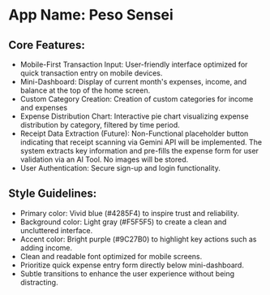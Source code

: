 # **App Name**: Peso Sensei

## Core Features:

- Mobile-First Transaction Input: User-friendly interface optimized for quick transaction entry on mobile devices.
- Mini-Dashboard: Display of current month's expenses, income, and balance at the top of the home screen.
- Custom Category Creation: Creation of custom categories for income and expenses
- Expense Distribution Chart: Interactive pie chart visualizing expense distribution by category, filtered by time period.
- Receipt Data Extraction (Future): Non-Functional placeholder button indicating that receipt scanning via Gemini API will be implemented. The system extracts key information and pre-fills the expense form for user validation via an AI Tool. No images will be stored.
- User Authentication: Secure sign-up and login functionality.

## Style Guidelines:

- Primary color: Vivid blue (#4285F4) to inspire trust and reliability.
- Background color: Light gray (#F5F5F5) to create a clean and uncluttered interface.
- Accent color: Bright purple (#9C27B0) to highlight key actions such as adding income.
- Clean and readable font optimized for mobile screens.
- Prioritize quick expense entry form directly below mini-dashboard.
- Subtle transitions to enhance the user experience without being distracting.